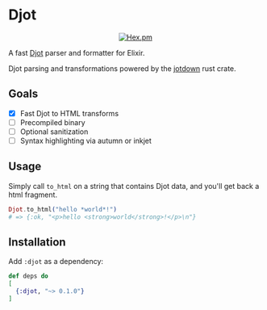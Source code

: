 # Djot
<div align=center>

[![Hex.pm](https://img.shields.io/hexpm/v/djot?style=for-the-badge&color=%23714a94)](https://hex.pm/packages/djot)

</div>

A fast [Djot](https://djot.net) parser and formatter for Elixir.

Djot parsing and transformations powered by the [jotdown](https://crates.io/crates/jotdown) rust crate.

## Goals
- [x] Fast Djot to HTML transforms
- [ ] Precompiled binary
- [ ] Optional sanitization
- [ ] Syntax highlighting via autumn or inkjet

## Usage

Simply call `to_html` on a string that contains Djot data, and you'll get back a html fragment.

```elixir
Djot.to_html("hello *world*!")
# => {:ok, "<p>hello <strong>world</strong>!</p>\n"}
```

## Installation

Add `:djot` as a dependency:

```elixir
def deps do
[
  {:djot, "~> 0.1.0"}
]
```
